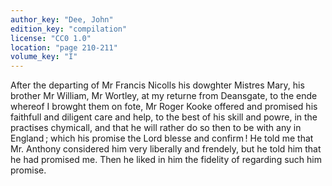 ```yaml
---
author_key: "Dee, John"
edition_key: "compilation"
license: "CC0 1.0"
location: "page 210-211"
volume_key: "I"
---
```

After the departing of Mr Francis Nicolls his dowghter Mistres Mary, his
brother Mr William, Mr Wortley, at my returne from Deansgate, to the ende
whereof I browght them on fote, Mr Roger Kooke offered and promised his
faithfull and diligent care and help, to the best of his skill and powre, in
the practises chymicall, and that he will rather do so then to be with any in
England ; which his promise the Lord blesse and confirm ! He told me that Mr.
Anthony considered him very liberally and frendely, but he told him that he had
promised me. Then he liked in him the fidelity of regarding such him promise.

